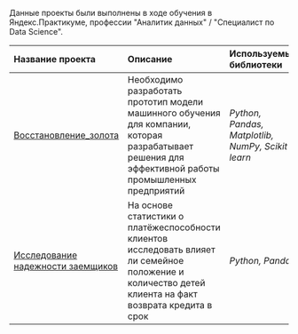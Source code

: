 Данные проекты были выполнены в ходе обучения в Яндекс.Практикуме, профессии "Аналитик данных" / "Специалист по Data Science".

| Название проекта | Описание | Используемые библиотеки | 
| :---------------------- | :---------------------- | :---------------------- |
| [Восстановление_золота](https://github.com/Zazeg/yandex_practicum/tree/main/Восстановление%20золота) | Необходимо разработать прототип модели машинного обучения для компании, которая разрабатывает решения для эффективной работы промышленных предприятий| *Python, Pandas, Matplotlib, NumPy, Scikit-learn* |
| [Исследование надежности заемщиков](https://github.com/Zazeg/yandex_practicum/tree/main/Исследование%20надёжности%20заёмщиков) | На основе статистики о платёжеспособности клиентов исследовать влияет ли семейное положение и количество детей клиента на факт возврата кредита в срок | *Python, Pandas* |
